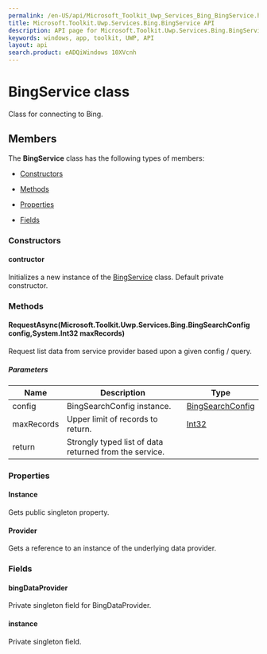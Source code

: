```yaml
---
permalink: /en-US/api/Microsoft_Toolkit_Uwp_Services_Bing_BingService.htm
title: Microsoft.Toolkit.Uwp.Services.Bing.BingService API 
description: API page for Microsoft.Toolkit.Uwp.Services.Bing.BingService
keywords: windows, app, toolkit, UWP, API
layout: api
search.product: eADQiWindows 10XVcnh
---
```



# BingService class

Class for connecting to Bing.

## Members

The **BingService** class has the following types of members:

* [Constructors](#Constructors)

* [Methods](#Methods)

* [Properties](#Properties)

* [Fields](#Fields)

### Constructors

#### contructor

Initializes a new instance of the [BingService](Microsoft_Toolkit_Uwp_Services_Bing_BingService.htm) class. Default private constructor.



### Methods

#### RequestAsync(Microsoft.Toolkit.Uwp.Services.Bing.BingSearchConfig config,System.Int32 maxRecords)

Request list data from service provider based upon a given config / query.

##### Parameters



| Name | Description | Type || --- | --- | --- || config | BingSearchConfig instance. | [BingSearchConfig](Microsoft_Toolkit_Uwp_Services_Bing_BingSearchConfig.htm) || maxRecords | Upper limit of records to return. | [Int32](https://msdn.microsoft.com/library/windows/apps/System.Int32) || return |Strongly typed list of data returned from the service. |


### Properties

#### Instance

Gets public singleton property.



#### Provider

Gets a reference to an instance of the underlying data provider.



### Fields

#### bingDataProvider

Private singleton field for BingDataProvider.



#### instance

Private singleton field.


